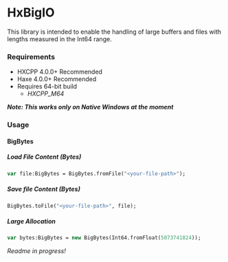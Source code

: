 # HxBigIO
This library is intended to enable the handling of large buffers and files with lengths measured in the Int64 range.

### Requirements

- HXCPP 4.0.0+ Recommended 
- Haxe 4.0.0+ Recommended
- Requires 64-bit build
  - *HXCPP_M64*

 
***Note: This works only on Native Windows at the moment***

### Usage

#### BigBytes

##### **Load File Content (Bytes)**
```hx
var file:BigBytes = BigBytes.fromFile("<your-file-path>");
```

##### **Save file Content (Bytes)**
```hx
BigBytes.toFile("<your-file-path>", file);
```

##### **Large Allocation**
```hx
var bytes:BigBytes = new BigBytes(Int64.fromFloat(5073741824));
```

*Readme in progress!*

